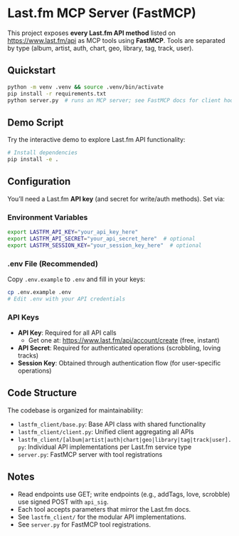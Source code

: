 # Last.fm MCP Server (FastMCP)

This project exposes **every Last.fm API method** listed on https://www.last.fm/api as MCP tools using **FastMCP**.
Tools are separated by type (album, artist, auth, chart, geo, library, tag, track, user).

## Quickstart

```bash
python -m venv .venv && source .venv/bin/activate
pip install -r requirements.txt
python server.py  # runs an MCP server; see FastMCP docs for client hookup
```

## Demo Script

Try the interactive demo to explore Last.fm API functionality:

```bash
# Install dependencies
pip install -e .

```

## Configuration

You’ll need a Last.fm **API key** (and secret for write/auth methods). Set via:

### Environment Variables
```bash
export LASTFM_API_KEY="your_api_key_here"
export LASTFM_API_SECRET="your_api_secret_here"  # optional
export LASTFM_SESSION_KEY="your_session_key_here"  # optional
```

### .env File (Recommended)
Copy `.env.example` to `.env` and fill in your keys:

```bash
cp .env.example .env
# Edit .env with your API credentials
```

### API Keys
- **API Key**: Required for all API calls
  - Get one at: https://www.last.fm/api/account/create (free, instant)
- **API Secret**: Required for authenticated operations (scrobbling, loving tracks)
- **Session Key**: Obtained through authentication flow (for user-specific operations)

## Code Structure

The codebase is organized for maintainability:

- `lastfm_client/base.py`: Base API class with shared functionality
- `lastfm_client/client.py`: Unified client aggregating all APIs
- `lastfm_client/[album|artist|auth|chart|geo|library|tag|track|user].py`: Individual API implementations per Last.fm service type
- `server.py`: FastMCP server with tool registrations

## Notes

- Read endpoints use GET; write endpoints (e.g., addTags, love, scrobble) use signed POST with `api_sig`.
- Each tool accepts parameters that mirror the Last.fm docs.
- See `lastfm_client/` for the modular API implementations.
- See `server.py` for FastMCP tool registrations.
